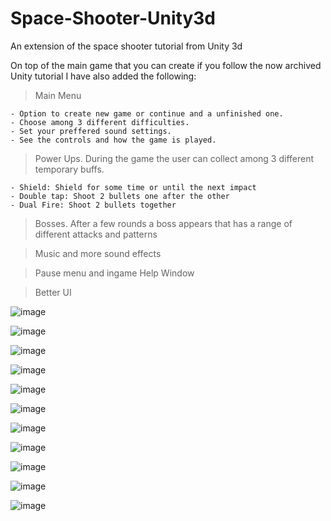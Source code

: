 # Space-Shooter-Unity3d
An extension of the space shooter tutorial from Unity 3d

On top of the main game that you can create if you follow the now archived Unity tutorial I have also added the following:

  > Main Menu
  
    - Option to create new game or continue and a unfinished one.
    - Choose among 3 different difficulties.
    - Set your preffered sound settings.
    - See the controls and how the game is played.
    
  > Power Ups. During the game the user can collect among 3 different temporary buffs.
  
    - Shield: Shield for some time or until the next impact
    - Double tap: Shoot 2 bullets one after the other
    - Dual Fire: Shoot 2 bullets together
    
    
  > Bosses. After a few rounds a boss appears that has a range of different attacks and patterns 
  
  > Music and more sound effects
  
  > Pause menu and ingame Help Window
  
  > Better UI
  
  
  ![image](https://user-images.githubusercontent.com/47480663/208251625-82825637-bb8c-4a28-bcbd-818895a2eeb1.png)
  
  
  ![image](https://user-images.githubusercontent.com/47480663/208251639-4bc98d04-059f-41e6-9179-d7e5571a945e.png)
  
  
  ![image](https://user-images.githubusercontent.com/47480663/208251657-7ca08569-ab22-4748-aae6-bddcb5f45cb1.png)


  ![image](https://user-images.githubusercontent.com/47480663/208251669-68aefcbc-8582-48f0-86ca-48d78da1b33f.png)


  ![image](https://user-images.githubusercontent.com/47480663/208251680-0520de86-6769-452f-b040-9c9dd217ac47.png)
  
  
  ![image](https://user-images.githubusercontent.com/47480663/208251712-11e48d81-75ef-4158-8b69-aa5261aa2b5a.png)


  ![image](https://user-images.githubusercontent.com/47480663/208251822-eda21aa5-4dea-4baa-bd93-4e3e061d18f4.png)


  ![image](https://user-images.githubusercontent.com/47480663/208251871-43d8781a-034d-4bce-8b88-47bb6db07523.png)
  
  
  ![image](https://user-images.githubusercontent.com/47480663/208251915-71297a2e-f7e0-48ef-b45f-e673dc64c84d.png)


  ![image](https://user-images.githubusercontent.com/47480663/208251963-4f5290f5-7131-45b5-b15d-4f4e6535409c.png)


  ![image](https://user-images.githubusercontent.com/47480663/208252002-17e4b6d1-6a98-4e6f-ac60-76ba555ed37c.png) 




